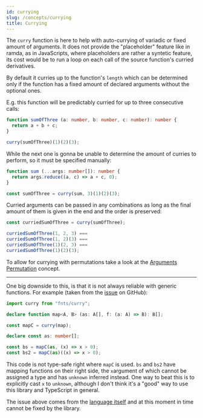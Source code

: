 ```yaml
---
id: currying
slug: /concepts/currying
title: Currying
---
```


The `curry` function is here to help with auto-currying of variadic or fixed
amount of arguments. It does not provide the "placeholder" feature like in
ramda, as in JavaScripts, where placeholders are rather a syntetic feature, its
cost would be to run a loop on each call of the source function's curried
derivatives.

By default it curries up to the function's `length` which can be determined only
if the function has a fixed amount of declared arguments without the optional
ones.

E.g. this function will be predictably curried for up to three consecutive
calls:

```typescript
function sumOfThree (a: number, b: number, c: number): number {
  return a + b + c;
}

curry(sumOfThree)(1)(2)(3);
```

While the next one is gonna be unable to determine the amount of curries to
perform, so it must be specified manually:

```typescript
function sum (...args: number[]): number {
  return args.reduce((a, c) => a + c, 0);
}

const sumOfThree = curry(sum, 3)(1)(2)(3);
```

Curried arguments can be passed in any combinations as long as the final amount
of them is given in the end and the order is preserved:

```typescript
const curriedSumOfThree = curry(sumOfThree);

curriedSumOfThree(1, 2, 3) ===
curriedSumOfThree(1, 2)(3) ===
curriedSumOfThree(1)(2, 3) ===
curriedSumOfThree(1)(2)(3);
```

To allow for currying with permutations take a look at
the [Arguments Permutation](/concepts/arguments-permutation) concept.

---

One big downside to this, is that it is not always reliable with generic
functions. For example (taken from
the [issue](https://github.com/drizzer14/fnts/issues/16) on GitHub):

```typescript
import curry from "fnts/curry";

declare function map<A, B> (as: A[], f: (a: A) => B): B[];

const mapC = curry(map);

declare const as: number[];

const bs = mapC(as, (x) => x > 0);
const bs2 = mapC(as)((x) => x > 0);
```

This code is not type-safe right where `mapC` is used. `bs` and `bs2` have
mapping functions on their right side, the `x`argument of which cannot be
assigned a type and has `unknown` inferred instead. One way to beat this is to
explicitly cast `x` to `unknown`, although I don't think it's a "good" way to
use this library and TypeScript in general.

The issue above comes from
the [language itself](https://github.com/microsoft/TypeScript/issues/30369) and
at this moment in time cannot be fixed by the library.
